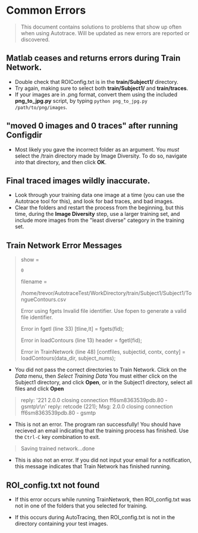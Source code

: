 Common Errors
=====
> This document contains solutions to problems that show up often when using Autotrace.
> Will be updated as new errors are reported or discovered.

Matlab ceases and returns errors during __Train Network__. 
--

+ Double check that ROIConfig.txt is in the __train/Subject1/__ directory. 
+ Try again, making sure to select both __train/Subject1/__ and __train/traces__. 
+ If your images are in .png format, convert them using the included __png_to_jpg.py__ script, by typing `python png_to_jpg.py /path/to/png/images`. 

"moved 0 images and 0 traces" after running __Configdir__
--
+ Most likely you gave the incorrect folder as an argument. You *must* select the /train directory made by Image Diversity. To do so, navigate *into* that directory, and then click __OK__.

Final traced images wildly inaccurate.
---

+ Look through your training data one image at a time (you can use the Autotrace tool for this), and look for bad traces, and bad images. 
+ Clear the folders and restart the process from the beginning, but this time, during the __Image Diversity__ step, use a larger training set, and include more images from the "least diverse" category in the training set.  

Train Network Error Messages
---
> show =
>
>     0
>
>
>filename =
>
>/home/trevor/AutotraceTest/WorkDirectory/train/Subject1/Subject1/TongueContours.csv
>
>Error using fgets
>Invalid file identifier. Use fopen to generate a valid file identifier.
>
>Error in fgetl (line 33)
>[tline,lt] = fgets(fid);
>
>Error in loadContours (line 13)
>    header = fgetl(fid);
>
>Error in TrainNetwork (line 48)
>  [contfiles, subjectid, contx, conty] = loadContours(data_dir, subject_nums);

+ You did not pass the correct directories to Train Network. Click on the _Data_ menu, then _Select Training Data_ You must either click on the Subject1 directory, and click __Open__, or in the Subject1 directory, select all files and click __Open__

>reply: '221 2.0.0 closing connection ff6sm8363539pdb.80 - gsmtp\r\n'
>reply: retcode (221); Msg: 2.0.0 closing connection ff6sm8363539pdb.80 - gsmtp

+ This is not an error. The program ran successfully! You should have recieved an email indicating that the training process has finished. Use the `Ctrl-C` key combination to exit. 

>Saving trained network...done

+ This is also not an error. If you did not input your email for a notification, this message indicates that Train Network has finished running. 

ROI_config.txt not found
---

 + If this error occurs while running TrainNetwork, then ROI_config.txt was not in one of the folders that you selected for training. 

 + If this occurs during AutoTracing, then ROI_config.txt is not in the directory containing your test images. 
